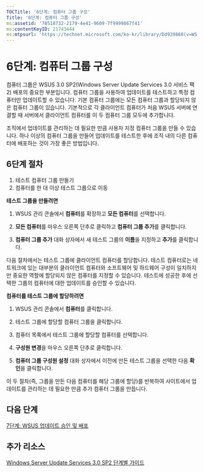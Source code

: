 ```yaml
---
TOCTitle: '6단계: 컴퓨터 그룹 구성'
Title: '6단계: 컴퓨터 그룹 구성'
ms:assetid: '70518732-2179-4e41-9609-7f9999867f41'
ms:contentKeyID: 21743444
ms:mtpsurl: 'https://technet.microsoft.com/ko-kr/library/Dd939860(v=WS.10)'
---
```


6단계: 컴퓨터 그룹 구성
=======================

컴퓨터 그룹은 WSUS 3.0 SP2(Windows Server Update Services 3.0 서비스 팩 2) 배포의 중요한 부분입니다. 컴퓨터 그룹을 사용하여 업데이트를 테스트하고 특정 컴퓨터만 업데이트할 수 있습니다. 기본 컴퓨터 그룹에는 모든 컴퓨터 그룹과 할당되지 않은 컴퓨터 그룹이 있습니다. 기본적으로 각 클라이언트 컴퓨터가 처음 WSUS 서버에 연결할 때 서버에서 클라이언트 컴퓨터를 이 두 컴퓨터 그룹 모두에 추가합니다.

조직에서 업데이트를 관리하는 데 필요한 만큼 사용자 지정 컴퓨터 그룹을 만들 수 있습니다. 하나 이상의 컴퓨터 그룹을 만들어 업데이트를 테스트한 후에 조직 내의 다른 컴퓨터에 배포하는 것이 가장 좋은 방법입니다.

6단계 절차
----------

1.  테스트 컴퓨터 그룹 만들기
2.  컴퓨터를 한 대 이상 테스트 그룹으로 이동

**테스트 그룹을 만들려면**
1.  WSUS 관리 콘솔에서 **컴퓨터**를 확장하고 **모든 컴퓨터**를 선택합니다.

2.  **모든 컴퓨터**를 마우스 오른쪽 단추로 클릭하고 **컴퓨터 그룹 추가**를 클릭합니다.

3.  **컴퓨터 그룹 추가** 대화 상자에서 새 테스트 그룹의 **이름**을 지정하고 **추가**를 클릭합니다.

다음 절차에서는 테스트 그룹에 클라이언트 컴퓨터를 할당합니다. 테스트 컴퓨터로는 네트워크에 있는 대부분의 클라이언트 컴퓨터와 소프트웨어 및 하드웨어 구성이 일치하지만 중요한 역할에 할당되지 않은 컴퓨터를 지정할 수 있습니다. 테스트에 성공한 후에 선택한 그룹의 컴퓨터에 대한 업데이트를 승인할 수 있습니다.

**컴퓨터를 테스트 그룹에 할당하려면**
1.  WSUS 관리 콘솔에서 **컴퓨터**를 클릭합니다.

2.  테스트 그룹에 할당할 컴퓨터 그룹을 클릭합니다.

3.  컴퓨터 목록에서 테스트 그룹에 할당할 컴퓨터를 선택합니다.

4.  **구성원 변경**을 마우스 오른쪽 단추로 클릭합니다.

5.  **컴퓨터 그룹 구성원 설정** 대화 상자에서 이전에 만든 테스트 그룹을 선택한 다음 **확인**을 클릭합니다.

이 두 절차(즉, 그룹을 만든 다음 컴퓨터를 해당 그룹에 할당)를 반복하여 사이트에서 업데이트를 관리하는 데 필요한 만큼 추가 컴퓨터 그룹을 만듭니다.

다음 단계
---------

[7단계: WSUS 업데이트 승인 및 배포](https://technet.microsoft.com/c4e58e17-d5e3-4194-8f26-b459e0c03b86)

추가 리소스
-----------

[Windows Server Update Services 3.0 SP2 단계별 가이드](https://technet.microsoft.com/4b504edc-93b3-45b0-a7e8-d0107f1a4442)

